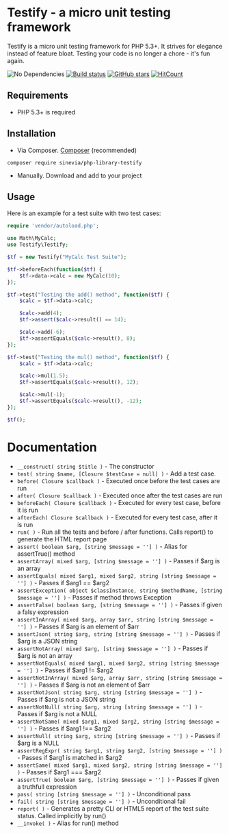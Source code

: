 Testify - a micro unit testing framework
========================================
Testify is a micro unit testing framework for PHP 5.3+. It strives for elegance instead of feature bloat. Testing your code is no longer a chore - it's fun again.

![No Dependencies](https://img.shields.io/badge/no-dependencies-success.svg)
[![Build status][build-status-master-image]][build-status-master]
[![GitHub stars](https://img.shields.io/github/stars/Sinevia/php-library-testify.svg?style=social&label=Star&maxAge=2592000)](https://GitHub.com/Sinevia/php-library-testify/stargazers/)
[![HitCount](http://hits.dwyl.io/Sinevia/badges.svg)](http://hits.dwyl.io/Sinevia/badges)

[build-status-master]: https://travis-ci.com/Sinevia/php-library-testify
[build-status-master-image]: https://api.travis-ci.com/Sinevia/php-serverless.svg?branch=master

## Requirements

* PHP 5.3+ is required

## Installation ##

- Via Composer. [Composer](http://getcomposer.org/) (recommended)
```
composer require sinevia/php-library-testify
```

- Manually. Download and add to your project


Usage
-----
Here is an example for a test suite with two test cases:

```php
require 'vendor/autoload.php';

use Math\MyCalc;
use Testify\Testify;

$tf = new Testify("MyCalc Test Suite");

$tf->beforeEach(function($tf) {
	$tf->data->calc = new MyCalc(10);
});

$tf->test("Testing the add() method", function($tf) {
	$calc = $tf->data->calc;

	$calc->add(4);
	$tf->assert($calc->result() == 14);

	$calc->add(-6);
	$tf->assertEquals($calc->result(), 8);
});

$tf->test("Testing the mul() method", function($tf) {
	$calc = $tf->data->calc;

	$calc->mul(1.5);
	$tf->assertEquals($calc->result(), 12);

	$calc->mul(-1);
	$tf->assertEquals($calc->result(), -12);
});

$tf();
```

# Documentation

 * `__construct( string $title )` - The constructor
 * `test( string $name, [Closure $testCase = null] )` - Add a test case.
 * `before( Closure $callback )` - Executed once before the test cases are run
 * `after( Closure $callback )` - Executed once after the test cases are run
 * `beforeEach( Closure $callback )` - Executed for every test case, before it is run
 * `afterEach( Closure $callback )` - Executed for every test case, after it is run
 * `run( )` - Run all the tests and before / after functions. Calls report() to generate the HTML report page
 * `assert( boolean $arg, [string $message = ''] )` - Alias for assertTrue() method
 * `assertArray( mixed $arg, [string $message = ''] )` - Passes if $arg is an array
 * `assertEquals( mixed $arg1, mixed $arg2, string [string $message = ''] )` - Passes if $arg1 == $arg2
 * `assertException( object $classInstance, string $methodName, [string $message = ''] )` - Passes if method throws Exception
 * `assertFalse( boolean $arg, [string $message = ''] )` - Passes if given a falsy expression
 * `assertInArray( mixed $arg, array $arr, string [string $message = ''] )` - Passes if $arg is an element of $arr
 * `assertJson( string $arg, string [string $message = ''] )` - Passes if $arg is a JSON string
 * `assertNotArray( mixed $arg, [string $message = ''] )` - Passes if $arg is not an array
 * `assertNotEquals( mixed $arg1, mixed $arg2, string [string $message = ''] )` - Passes if $arg1 != $arg2
 * `assertNotInArray( mixed $arg, array $arr, string [string $message = ''] )` - Passes if $arg is not an element of $arr
 * `assertNotJson( string $arg, string [string $message = ''] )` - Passes if $arg is not a JSON string
 * `assertNotNull( string $arg, string [string $message = ''] )` - Passes if $arg is not a NULL
 * `assertNotSame( mixed $arg1, mixed $arg2, string [string $message = ''] )` - Passes if $arg1 !== $arg2
 * `assertNull( string $arg, string [string $message = ''] )` - Passes if $arg is a NULL
 * `assertRegExpr( string $arg1, string $arg2, [string $message = ''] )` - Passes if $arg1 is matched in $arg2
 * `assertSame( mixed $arg1, mixed $arg2, string [string $message = ''] )` - Passes if $arg1 === $arg2
 * `assertTrue( boolean $arg, [string $message = ''] )` - Passes if given a truthfull expression
 * `pass( string [string $message = ''] )` - Unconditional pass
 * `fail( string [string $message = ''] )` - Unconditional fail
 * `report( )` - Generates a pretty CLI or HTML5 report of the test suite status. Called implicitly by run()
 * `__invoke( )` - Alias for run() method

